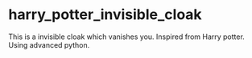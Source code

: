 # harry_potter_invisible_cloak
This is a invisible cloak which vanishes you. Inspired from Harry potter. Using advanced python.
